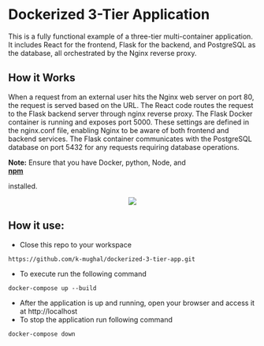 # Dockerized 3-Tier Application

This is a fully functional example of a three-tier multi-container application. It includes React for the frontend, Flask for the backend, and PostgreSQL as the database, all orchestrated by the Nginx reverse proxy.

## How it Works

When a request from an external user hits the Nginx web server on port 80, the request is served based on the URL. The React code routes the request to the Flask backend server through nginx reverse proxy. The Flask Docker container is running and exposes port 5000. These settings are defined in the nginx.conf file, enabling Nginx to be aware of both frontend and backend services. The Flask container communicates with the PostgreSQL database on port 5432 for any requests requiring database operations.

**Note:** Ensure that you have Docker, python, Node, and  
**<a href="https://docs.npmjs.com/downloading-and-installing-node-js-and-npm" target="_blank">**npm**  </a>** 

installed.

<p align="center">
  <img src="https://github.com/k-mughal/Ansible/assets/18217530/bfaa523b-8e34-42fa-8a55-bfe5712d9cdb">
</p>

## How it use:
- Close this repo to your workspace

```
https://github.com/k-mughal/dockerized-3-tier-app.git
```

- To execute run the following command

```
docker-compose up --build
```
- After the application is up and running, open your browser and access it at http://localhost
- To stop the application run following command

```
docker-compose down
```
